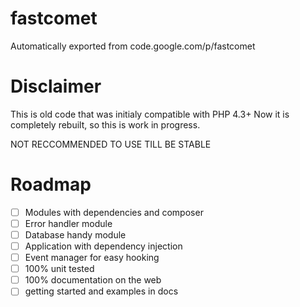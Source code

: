 # fastcomet
Automatically exported from code.google.com/p/fastcomet

# Disclaimer
This is old code that was initialy compatible with PHP 4.3+
Now it is completely rebuilt, so this is work in progress.

NOT RECCOMMENDED TO USE TILL BE STABLE

# Roadmap
 - [ ] Modules with dependencies and composer
  - [ ] Error handler module 
  - [ ] Database handy module
  - [ ] Application with dependency injection
  - [ ] Event manager for easy hooking
 - [ ] 100% unit tested
 - [ ] 100% documentation on the web
 - [ ] getting started and examples in docs
